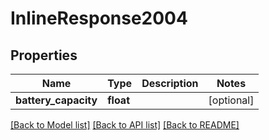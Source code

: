 # InlineResponse2004

## Properties
Name | Type | Description | Notes
------------ | ------------- | ------------- | -------------
**battery_capacity** | **float** |  | [optional] 

[[Back to Model list]](../README.md#documentation-for-models) [[Back to API list]](../README.md#documentation-for-api-endpoints) [[Back to README]](../README.md)


